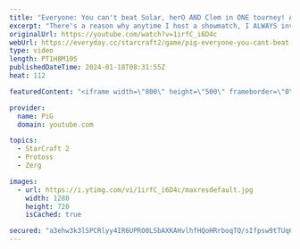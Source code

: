 ```yaml
---
title: "Everyone: You can't beat Solar, herO AND Clem in ONE tourney! Astrea:"
excerpt: "There's a reason why anytime I host a showmatch, I ALWAYS invite Astrea - He is just TOO fun to watch. These games are from a pro tournament against low level noobs such as Solar, herO and even Clem...  -- 🐷 Second Channel for Learning StarCraft 2: https://www.youtube.com/c/PiGRandom 🐷 Third Channel"
originalUrl: https://youtube.com/watch?v=1irfC_i6D4c
webUrl: https://everyday.cc/starcraft2/game/pig-everyone-you-cant-beat-solar-hero-and-clem-in-one-tourney-astrea/
type: video
length: PT1H8M10S
publishedDateTime: 2024-01-18T08:31:55Z
heat: 112

featuredContent: "<iframe width=\"800\" height=\"500\" frameborder=\"0\" src=\"https://www.youtube.com/embed/1irfC_i6D4c\" allow=\"accelerometer; autoplay; encrypted-media; gyroscope; picture-in-picture\" allowfullscreen></iframe>"

provider:
  name: PiG
  domain: youtube.com

topics:
  - StarCraft 2
  - Protoss
  - Zerg

images:
  - url: https://i.ytimg.com/vi/1irfC_i6D4c/maxresdefault.jpg
    width: 1280
    height: 720
    isCached: true

secured: "a3ehw3k3lSPCRlyy4IR6UPRO0LSbAXKAHvlhfHQoHRrboqTQ/sIfpsw9tTUq61bHHD7eGSKAXepNl72XNBDahzofVal4CC6/9xdW4Lh8wd0ZKMS9fHHAZGAsPggvNXLUf0OzD6t2nZEyJdCBQsQOyx/x5+NyfuCIr5ofL3hAN6MkTNIevRikpeqZkhq8qyTES7lw7BnA5L4QZ/452TC30YL1RAnrURlNyL1DM0CIP7SCbKHPOAmYpMoDDiF5xsOnDru76QAtgt8pvjSkKa2D92LggqamO+f8ctksxVffLQIp3W8fLtre+o/X4dqpwOPZ6lVfi9LVp8SktiKtddhrGxVm6XueeGcbrYzajc/tk2MqO6pQEa7QhQ0xa6SI5/cMrN+kv4CLZAjxEwCQrDzSljwtXwpI+sXzmuoG8BVTB4k=;qD8NeTVw5tR5FIv3hesIeg=="
---
```


